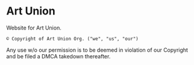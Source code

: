# Art Union

Website for Art Union. 

    © Copyright of Art Union Org. ("we", "us", "our") 
Any use w/o our permission is to be deemed in violation of our Copyright and be filed a DMCA takedown thereafter.

